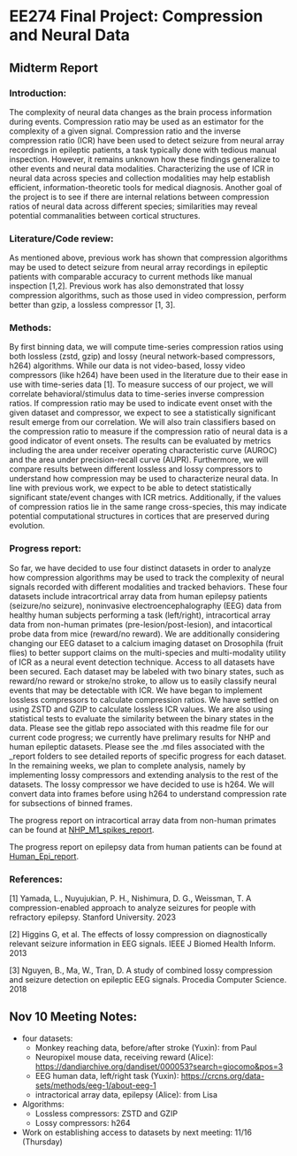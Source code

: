 # EE274 Final Project: Compression and Neural Data

## Midterm Report
### Introduction:
The complexity of neural data changes as the brain process information during events.
Compression ratio may be used as an estimator for the complexity of a given signal.
Compression ratio and the inverse compression ratio (ICR) have been used to detect seizure from neural array recordings in epileptic patients, a task typically done with tedious manual inspection.
However, it remains unknown how these findings generalize to other events and neural data modalities.
Characterizing the use of ICR in neural data across species and collection modalities may help establish efficient, information-theoretic tools for medical diagnosis.
Another goal of the project is to see if there are internal relations between compression ratios of neural data across different species; similarities may reveal potential commanalities between cortical structures.

### Literature/Code review:
As mentioned above, previous work has shown that compression algorithms may be used to detect seizure from neural array recordings in epileptic patients with comparable accuracy to current methods like manual inspection [1,2].
Previous work has also demonstrated that lossy compression algorithms, such as those used in video compression, perform better than gzip, a lossless compressor [1, 3].

### Methods:
By first binning data, we will compute time-series compression ratios using both lossless (zstd, gzip) and lossy (neural network-based compressors, h264) algorithms.
While our data is not video-based, lossy video compressors (like h264) have been used in the literature due to their ease in use with time-series data [1].
To measure success of our project, we will correlate behavioral/stimulus data to time-series inverse compression ratios.
If compression ratio may be used to indicate event onset with the given dataset and compressor, we expect to see a statistically significant result emerge from our correlation.
We will also train classifiers based on the compression ratio to measure if the compression ratio of neural data is a good indicator of event onsets. The results can be evaluated by metrics including the area under receiver operating characteristic curve (AUROC) and the area under precision-recall curve (AUPR).
Furthermore, we will compare results between different lossless and lossy compressors to understand how compression may be used to characterize neural data.
In line with previous work, we expect to be able to detect statistically significant state/event changes with ICR metrics.
Additionally, if the values of compression ratios lie in the same range cross-species, this may indicate potential computational structures in cortices that are preserved during evolution.

### Progress report:
So far, we have decided to use four distinct datasets in order to analyze how compression algorithms may be used to track the complexity of neural signals recorded with different modalities and tracked behaviors.
These four datasets include intracortrical array data from human epilepsy patients (seizure/no seizure), noninvasive electroencephalography (EEG) data from healthy human subjects performing a task (left/right), intracortical array data from non-human primates (pre-lesion/post-lesion), and intacortical probe data from mice (reward/no reward).
We are additionally considering changing our EEG dataset to a calcium imaging dataset on Drosophila (fruit flies) to better support claims on the multi-species and multi-modality utility of ICR as a neural event detection technique.
Access to all datasets have been secured.
Each dataset may be labeled with two binary states, such as reward/no reward or stroke/no stroke, to allow us to easily classify neural events that may be detectable with ICR.
We have began to implement lossless compressors to calculate compression ratios.
We have settled on using ZSTD and GZIP to calculate lossless ICR values.
We are also using statistical tests to evaluate the similarity between the binary states in the data.
Please see the gitlab repo associated with this readme file for our current code progress; we currently have prelimary results for NHP and human epileptic datasets.
Please see the .md files associated with the _report folders to see detailed reports of specific progress for each dataset.
In the remaining weeks, we plan to complete analysis, namely by implementing lossy compressors and extending analysis to the rest of the datasets.
The lossy compressor we have decided to use is h264.
We will convert data into frames before using h264 to understand compression rate for subsections of binned frames.

The progress report on intracortical array data from non-human primates can be found at [NHP_M1_spikes_report](NHP_M1_spikes_report/milestone_report_yuxin.md).

The progress report on epilepsy data from human patients can be found at [Human_Epi_report](Human_Epi_report/milestone_report_alice.md).


### References:
[1] Yamada, L., Nuyujukian, P. H., Nishimura, D. G., Weissman, T. A compression-enabled approach to analyze seizures for people with refractory epilepsy. Stanford University. 2023

[2] Higgins G, et al. The effects of lossy compression on diagnostically relevant seizure information in EEG signals. IEEE J Biomed Health Inform. 2013

[3] Nguyen, B., Ma, W., Tran, D. A study of combined lossy compression and seizure detection on epileptic EEG signals. Procedia Computer Science. 2018





## Nov 10 Meeting Notes:
* four datasets:
  * Monkey reaching data, before/after stroke (Yuxin): from Paul
  * Neuropixel mouse data, receiving reward (Alice): https://dandiarchive.org/dandiset/000053?search=giocomo&pos=3
  * EEG human data, left/right task (Yuxin): https://crcns.org/data-sets/methods/eeg-1/about-eeg-1
  * intractorical array data, epilepsy (Alice): from Lisa
* Algorithms:
  * Lossless compressors: ZSTD and GZIP
  * Lossy compressors: h264
* Work on establishing access to datasets by next meeting: 11/16 (Thursday)
